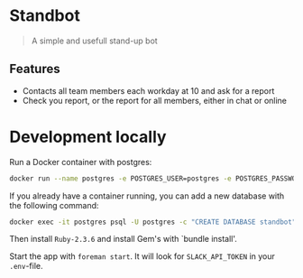 Standbot
========

> A simple and usefull stand-up bot

## Features

* Contacts all team members each workday at 10 and ask for a report
* Check you report, or the report for all members, either in chat or online


# Development locally

Run a Docker container with postgres:
```bash
docker run --name postgres -e POSTGRES_USER=postgres -e POSTGRES_PASSWORD=postgres -e POSTGRES_DB=standbot -p 5432:5432 -d postgres:latest
```

If you already have a container running, you can add a new database with the following command:
```bash
docker exec -it postgres psql -U postgres -c "CREATE DATABASE standbot"
```

Then install `Ruby-2.3.6` and install Gem's with `bundle install'.

Start the app with `foreman start`. It will look for `SLACK_API_TOKEN` in your `.env`-file.
